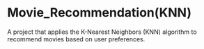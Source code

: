 # Movie_Recommendation(KNN)
 A project that applies the K-Nearest Neighbors (KNN) algorithm to recommend movies based on user preferences.
